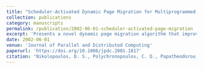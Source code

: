 ```yaml
---
title: "Scheduler-Activated Dynamic Page Migration for Multiprogrammed DSM Multiprocessors"
collection: publications
category: manuscripts
permalink: /publication/2002-06-01-scheduler-activated-page-migration
excerpt: 'Presents a novel dynamic page migration algorithm that improves data locality in multiprogrammed shared-memory multiprocessors through scheduler-page migration engine communication.'
date: 2002-06-01
venue: 'Journal of Parallel and Distributed Computing'
paperurl: 'https://doi.org/10.1006/jpdc.2001.1817'
citation: 'Nikolopoulos, D. S., Polychronopoulos, C. D., Papatheodorou, T. S., Labarta, J., & Ayguadé, E. (2002). &quot;Scheduler-Activated Dynamic Page Migration for Multiprogrammed DSM Multiprocessors.&quot; <i>Journal of Parallel and Distributed Computing</i>, 62(6), 1069-1103. https://doi.org/10.1006/jpdc.2001.1817'
---
```

